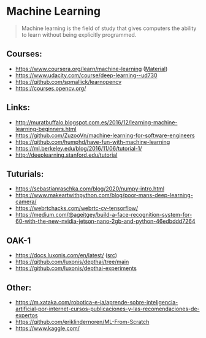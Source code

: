 Machine Learning
================


> Machine learning is the field of study that gives computers the ability to learn without being explicitly programmed.

Courses:
--------

* https://www.coursera.org/learn/machine-learning ([Material](http://cs229.stanford.edu/materials.html))
* https://www.udacity.com/course/deep-learning--ud730
* https://github.com/spmallick/learnopencv
* https://courses.opencv.org/

Links:
------

* http://muratbuffalo.blogspot.com.es/2016/12/learning-machine-learning-beginners.html
* https://github.com/ZuzooVn/machine-learning-for-software-engineers
* https://github.com/humphd/have-fun-with-machine-learning
* https://ml.berkeley.edu/blog/2016/11/06/tutorial-1/
* http://deeplearning.stanford.edu/tutorial

Tuturials:
---------

* https://sebastianraschka.com/blog/2020/numpy-intro.html
* https://www.makeartwithpython.com/blog/poor-mans-deep-learning-camera/
* https://webrtchacks.com/webrtc-cv-tensorflow/
* https://medium.com/@ageitgey/build-a-face-recognition-system-for-60-with-the-new-nvidia-jetson-nano-2gb-and-python-46edbddd7264

OAK-1
------

* https://docs.luxonis.com/en/latest/ ([src](https://github.com/luxonis/depthai-docs-website))
* https://github.com/luxonis/depthai/tree/main
* https://github.com/luxonis/depthai-experiments

Other:
-------
* https://m.xataka.com/robotica-e-ia/aprende-sobre-inteligencia-artificial-por-internet-cursos-publicaciones-y-las-recomendaciones-de-expertos
* https://github.com/eriklindernoren/ML-From-Scratch
* https://www.kaggle.com/
